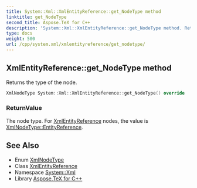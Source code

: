 ```yaml
---
title: System::Xml::XmlEntityReference::get_NodeType method
linktitle: get_NodeType
second_title: Aspose.TeX for C++
description: 'System::Xml::XmlEntityReference::get_NodeType method. Returns the type of the node in C++.'
type: docs
weight: 500
url: /cpp/system.xml/xmlentityreference/get_nodetype/
---
```

## XmlEntityReference::get_NodeType method


Returns the type of the node.

```cpp
XmlNodeType System::Xml::XmlEntityReference::get_NodeType() override
```


### ReturnValue

The node type. For [XmlEntityReference](../) nodes, the value is [XmlNodeType::EntityReference](../../xmlnodetype/).

## See Also

* Enum [XmlNodeType](../../xmlnodetype/)
* Class [XmlEntityReference](../)
* Namespace [System::Xml](../../)
* Library [Aspose.TeX for C++](../../../)

